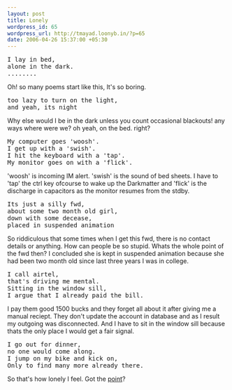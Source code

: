```yaml
--- 
layout: post
title: Lonely
wordpress_id: 65
wordpress_url: http://tmayad.loonyb.in/?p=65
date: 2006-04-26 15:37:00 +05:30
---
```

<pre>I lay in bed,
alone in the dark.
........</pre>
<p>Oh! so many poems start like this, It's so boring.</p>
<pre>
too lazy to turn on the light,
and yeah, its night</pre>
<p>Why else would I be in the dark unless you count occasional blackouts! any ways where were we? oh yeah, on the bed. right?</p>
<pre>My computer goes 'woosh'.
I get up with a 'swish'.
I hit the keyboard with a 'tap'.
My monitor goes on with a 'flick'.</pre>
<p>'woosh' is incoming IM alert. 'swish' is the sound of bed sheets. I have to 'tap' the ctrl key ofcourse to wake up the Darkmatter and 'flick' is the discharge in capacitors as the monitor resumes from the stdby.</p>
<pre>Its just a silly fwd,
about some two month old girl,
down with some decease,
placed in suspended animation</pre>
<p>So riddiculous that some times when I get this fwd, there is no contact details or anything. How can people be so stupid. Whats the whole point of the fwd then? I concluded she is kept in suspended animation because she had been two month old since last three years I was in college.</p>
<pre>I call airtel,
that's driving me mental.
Sitting in the window sill,
I argue that I already paid the bill.</pre>
<p>I pay them good 1500 bucks and they forget all about it after giving me a manual reciept. They don't update the account in database and as I result my outgoing was disconnected. And I have to sit in the window sill because thats the only place I would get a fair signal.</p>
<pre>I go out for dinner,
no one would come along.
I jump on my bike and kick on,
Only to find many more already there.</pre>
<p>So that's how lonely I feel. Got the <a href="javascript:togglecomments('alonepoint');">point</a>?</p>

<p id='alonepoint' style="display:none;">
Why doesn't anyone come to my room?<br />
Why should I be over joyed at the incoming IM?<br />
Why should I be jumping out of the bed from sleep not wanting to miss it?<br />
Why should I be infuriated to see the silly forward?<br />
Why should I be mad at the prospect of disconnection of out going?<br />
Why didn't I notice until two days later when my incoming too was disconnected later on?<br />
Why should I be over joyed to hear the drums being played everytime I get an SMS?<br />
Why should the ringing tone assigned to the one I love be titled 'delusions'?<br />
Why do I want to call anyone I see to come along for dinner?<br />
Why did I want to sit apart from the others, who came in earlier to the restaurent?<br />
Why did I feel more full and contempt when I had a simple breakfast next morning with some one to keep me company?<br />
Not the questions. They are answers. I'm not alone. I wouldn't feel so lonely in the middle of a dessert.<br />
As a kid, when we lived in a colony on the outskirts of the city, I used to cry every sunday evening when I had to spend the whole day away from school. Why?<br />
Even on a one week vacation, knowing my pathetic health, I make sure to visit as many friends and family members all around the state. Why?<br />
Even if it means that I have to attend the classes with 104 fever, I take atleast three such vacations every sem. Why?<br />
I'm not alone. I'm only lonely.</p>
